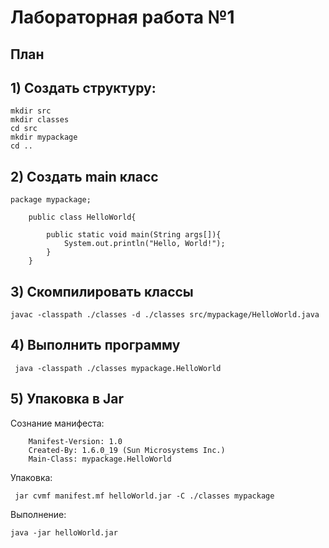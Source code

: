 # Лабораторная работа №1 

## План
## 1) Создать структуру:
```
mkdir src
mkdir classes
cd src
mkdir mypackage
cd ..
```
## 2) Создать main класс
```
package mypackage;

    public class HelloWorld{
    
        public static void main(String args[]){
            System.out.println("Hello, World!");
        }
    }	
```

## 3) Скомпилировать классы
```
javac -classpath ./classes -d ./classes src/mypackage/HelloWorld.java
```

## 4) Выполнить программу
```
 java -classpath ./classes mypackage.HelloWorld

```
## 5) Упаковка в Jar
Сознание манифеста:
```
    Manifest-Version: 1.0
    Created-By: 1.6.0_19 (Sun Microsystems Inc.)
    Main-Class: mypackage.HelloWorld
```

Упаковка:
```
 jar cvmf manifest.mf helloWorld.jar -C ./classes mypackage
```

Выполнение: 
```
java -jar helloWorld.jar
```
